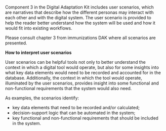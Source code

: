 Component 3 in the Digital Adaptation Kit includes user scenarios, which are narratives that describe how the different personas may interact with each other and with the digital system. The user scenario is provided to help the reader better understand how the system will be used and how it would fit into existing workflows.

Please consult chapter 3 from immunizations DAK where all scenarios are presented.

**How to interpret user scenarios**

User scenarios can be helpful tools not only to better understand the context in which a digital tool would operate, but also for some insights into what key data elements would need to be recorded and accounted for in the database. Additionally, the context in which the tool would operate, illuminated by the user scenarios, provides insight into some functional and non-functional requirements that the system would also need.

As examples, the scenarios identify: 
- key data elements that need to be recorded and/or calculated;
- decision-support logic that can be automated in the system;
- key functional and non-functional requirements that should be included in the system.

